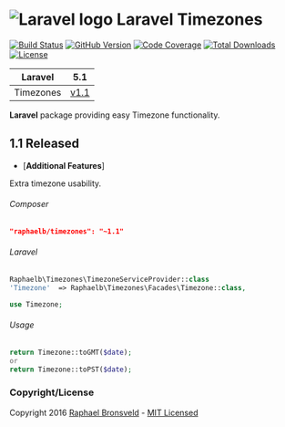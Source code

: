 ![Laravel logo](http://laravel.com/assets/img/laravel-logo.png)  Laravel Timezones
========================

[![Build Status](https://img.shields.io/badge/build-passing-brightgreen.svg)](https://packagist.org/packages/raphaelb/timezones)
[![GitHub Version](https://img.shields.io/github/release/raphaelbronsveld/timezones.svg?branch=master&style=flat-square)](https://packagist.org/packages/raphaelb/timezones)
[![Code Coverage](https://img.shields.io/badge/coverage-100%-green.svg?style=flat-square)](https://packagist.org/packages/raphaelb/timezones)
[![Total Downloads](https://img.shields.io/packagist/dt/raphaelb/timezones.svg?style=flat-square)](https://packagist.org/packages/raphaelb/timezones)
[![License](http://img.shields.io/badge/license-MIT-ff69b4.svg?style=flat-square)](http://RaphaelBronsveld.mit-license.org)


| **Laravel** | 5.1 |
|:-----------:|:----:|
| Timezones | [v1.1](tree/master) |
  
**Laravel** package providing easy Timezone functionality.

## 1.1 Released
- [**Additional Features**]
    
Extra timezone usability.

###### Composer
```JSON
"raphaelb/timezones": "~1.1"
```

###### Laravel
```php
Raphaelb\Timezones\TimezoneServiceProvider::class
'Timezone'  => Raphaelb\Timezones\Facades\Timezone::class,

use Timezone;
```

###### Usage
```php
return Timezone::toGMT($date);
or
return Timezone::toPST($date);
```

### Copyright/License
Copyright 2016 [Raphael Bronsveld](https://github.com/RaphaelBronsveld) - [MIT Licensed](http://RaphaelBronsveld.mit-license.org) 